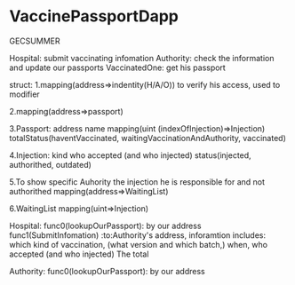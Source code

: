 # VaccinePassportDapp
GECSUMMER


Hospital: submit vaccinating infomation
Authority: check the information and update our passports
VaccinatedOne: get his passport

struct:
1.mapping(address=>indentity(H/A/O)) to verify his access, used to modifier

2.mapping(address=>passport)

3.Passport: 
address
name
mapping(uint (indexOfInjection)=>Injection)
totalStatus(haventVaccinated, waitingVaccinationAndAuthority, vaccinated)

4.Injection:
kind
who accepted (and who injected)
status(injected, authorithed, outdated)

5.To show specific Auhority the injection he is responsible for and not authorithed 
mapping(address=>WaitingList)

6.WaitingList
mapping(uint=>Injection)



Hospital: 
func0(lookupOurPassport): by our address
func1(SubmitInfomation) :to:Authority's address, inforamtion includes: which kind of vaccination, (what version and which batch,) when, who accepted (and who injected)    The total

Authority:
func0(lookupOurPassport): by our address

